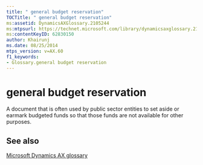```yaml
---
title: " general budget reservation"
TOCTitle: " general budget reservation"
ms:assetid: DynamicsAXGlossary.2105244
ms:mtpsurl: https://technet.microsoft.com/library/dynamicsaxglossary.2105244(v=AX.60)
ms:contentKeyID: 62830150
author: Khairunj
ms.date: 08/25/2014
mtps_version: v=AX.60
f1_keywords:
- Glossary.general budget reservation
---
```


# general budget reservation

A document that is often used by public sector entities to set aside or earmark budgeted funds so that those funds are not available for other purposes.

## See also

[Microsoft Dynamics AX glossary](glossary/microsoft-dynamics-ax-glossary.md)

  


